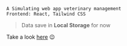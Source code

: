 ~~~
A Simulating web app veterinary management
Frontend: React, Tailwind CSS
~~~
> Data save in **Local Storage** for now

[^1]: Nota de la primera referencia.

 Take a look [here](https://veterinarymanagement.netlify.app/) :wink:

